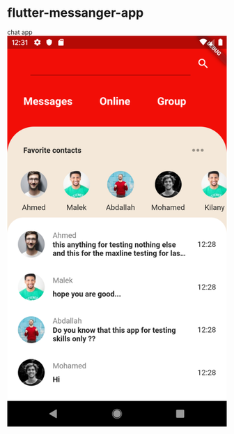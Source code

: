 # flutter-messanger-app
chat app 
![scrrenshot](https://github.com/Ahmed20Salah/flutter-messanger-app/blob/master/assets/Screenshot_1562625119.png)
